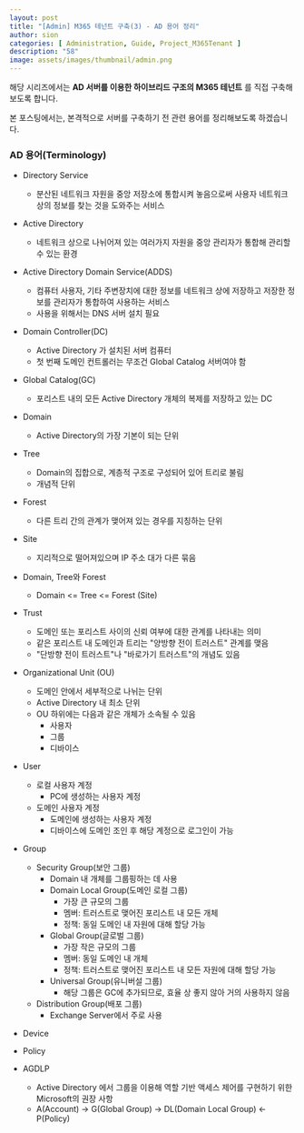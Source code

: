 ```yaml
---
layout: post
title: "[Admin] M365 테넌트 구축(3) - AD 용어 정리"
author: sion
categories: [ Administration, Guide, Project_M365Tenant ]
description: "58"
image: assets/images/thumbnail/admin.png
---
```


해당 시리즈에서는 __AD 서버를 이용한 하이브리드 구조의 M365 테넌트__ 를 직접 구축해보도록 합니다.  

본 포스팅에서는, 본격적으로 서버를 구축하기 전 관련 용어를 정리해보도록 하겠습니다.  


### AD 용어(Terminology)

- Directory Service
    - 분산된 네트워크 자원을 중앙 저장소에 통합시켜 놓음으로써 사용자 네트워크 상의 정보를 찾는 것을 도와주는 서비스
- Active Directory
    - 네트워크 상으로 나뉘어져 있는 여러가지 자원을 중앙 관리자가 통합해 관리할 수 있는 환경
- Active Directory Domain Service(ADDS)
    - 컴퓨터 사용자, 기타 주변장치에 대한 정보를 네트워크 상에 저장하고 저장한 정보를 관리자가 통합하여 사용하는 서비스
    - 사용을 위해서는 DNS 서버 설치 필요


- Domain Controller(DC)
    - Active Directory 가 설치된 서버 컴퓨터
    - 첫 번째 도메인 컨트롤러는 무조건 Global Catalog 서버여야 함
- Global Catalog(GC)
    - 포리스트 내의 모든 Active Directory 개체의 복제를 저장하고 있는 DC


- Domain
    - Active Directory의 가장 기본이 되는 단위
- Tree
    - Domain의 집합으로, 계층적 구조로 구성되어 있어 트리로 불림
    - 개념적 단위
- Forest
    - 다른 트리 간의 관계가 맺어져 있는 경우를 지칭하는 단위
- Site
    - 지리적으로 떨어져있으며 IP 주소 대가 다른 묶음
- Domain, Tree와 Forest
    - Domain <= Tree <= Forest (Site)


- Trust
    - 도메인 또는 포리스트 사이의 신뢰 여부에 대한 관계를 나타내는 의미
    - 같은 포리스트 내 도메인과 트리는 "양방향 전이 트러스트" 관계를 맺음
    - "단방향 전이 트러스트"나 "바로가기 트러스트"의 개념도 있음

- Organizational Unit (OU)
    - 도메인 안에서 세부적으로 나뉘는 단위
    - Active Directory 내 최소 단위
    - OU 하위에는 다음과 같은 개체가 소속될 수 있음
        - 사용자
        - 그룹
        - 디바이스

- User
    - 로컬 사용자 계정
        - PC에 생성하는 사용자 계정
    - 도메인 사용자 계정
        - 도메인에 생성하는 사용자 계정
        - 디바이스에 도메인 조인 후 해당 계정으로 로그인이 가능

- Group
    - Security Group(보안 그룹)
        - Domain 내 개체를 그룹핑하는 데 사용
        - Domain Local Group(도메인 로컬 그룹)
            - 가장 큰 규모의 그룹
            - 멤버: 트러스트로 맺어진 포리스트 내 모든 개체
            - 정책: 동일 도메인 내 자원에 대해 할당 가능
        - Global Group(글로벌 그룹)
            - 가장 작은 규모의 그룹
            - 멤버: 동일 도메인 내 개체
            - 정책: 트러스트로 맺어진 포리스트 내 모든 자원에 대해 할당 가능
        - Universal Group(유니버설 그룹)
            - 해당 그룹은 GC에 추가되므로, 효율 상 좋지 않아 거의 사용하지 않음
    - Distribution Group(배포 그룹)
        - Exchange Server에서 주로 사용

- Device

- Policy

- AGDLP
    - Active Directory 에서 그룹을 이용해 역할 기반 액세스 제어를 구현하기 위한 Microsoft의 권장 사항
    - A(Account) -> G(Global Group) -> DL(Domain Local Group) <- P(Policy)
